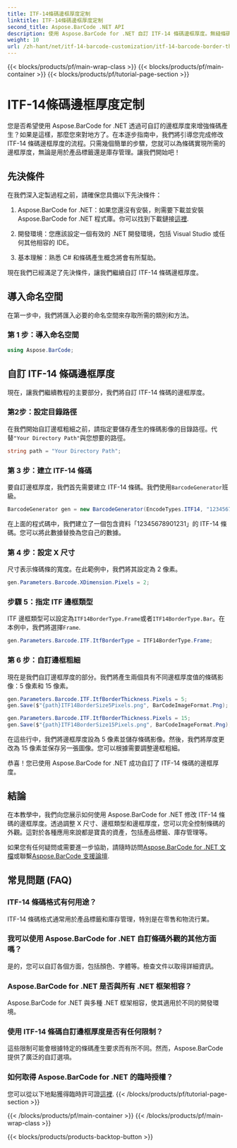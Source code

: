 ```yaml
---
title: ITF-14條碼邊框厚度定制
linktitle: ITF-14條碼邊框厚度定制
second_title: Aspose.BarCode .NET API
description: 使用 Aspose.BarCode for .NET 自訂 ITF-14 條碼邊框厚度。無縫條碼產生的逐步指南。
weight: 10
url: /zh-hant/net/itf-14-barcode-customization/itf-14-barcode-border-thickness-customization/
---
```


{{< blocks/products/pf/main-wrap-class >}}
{{< blocks/products/pf/main-container >}}
{{< blocks/products/pf/tutorial-page-section >}}

# ITF-14條碼邊框厚度定制


您是否希望使用 Aspose.BarCode for .NET 透過可自訂的邊框厚度來增強條碼產生？如果是這樣，那麼您來對地方了。在本逐步指南中，我們將引導您完成修改 ITF-14 條碼邊框厚度的流程。只需幾個簡單的步驟，您就可以為條碼實現所需的邊框厚度，無論是用於產品標籤還是庫存管理。讓我們開始吧！

## 先決條件

在我們深入定製過程之前，請確保您具備以下先決條件：

1.  Aspose.BarCode for .NET：如果您還沒有安裝，則需要下載並安裝 Aspose.BarCode for .NET 程式庫。你可以找到下載鏈接[這裡](https://releases.aspose.com/barcode/net/).

2. 開發環境：您應該設定一個有效的 .NET 開發環境，包括 Visual Studio 或任何其他相容的 IDE。

3. 基本理解：熟悉 C# 和條碼產生概念將會有所幫助。

現在我們已經滿足了先決條件，讓我們繼續自訂 ITF-14 條碼邊框厚度。

## 導入命名空間

在第一步中，我們將匯入必要的命名空間來存取所需的類別和方法。

### 第 1 步：導入命名空間

```csharp
using Aspose.BarCode;
```

## 自訂 ITF-14 條碼邊框厚度

現在，讓我們繼續教程的主要部分，我們將自訂 ITF-14 條碼的邊框厚度。

### 第2步：設定目錄路徑

在我們開始自訂邊框粗細之前，請指定要儲存產生的條碼影像的目錄路徑。代替`"Your Directory Path"`與您想要的路徑。

```csharp
string path = "Your Directory Path";
```

### 第 3 步：建立 ITF-14 條碼

要自訂邊框厚度，我們首先需要建立 ITF-14 條碼。我們使用`BarcodeGenerator`班級。

```csharp
BarcodeGenerator gen = new BarcodeGenerator(EncodeTypes.ITF14, "12345678901231");
```

在上面的程式碼中，我們建立了一個包含資料「12345678901231」的 ITF-14 條碼。您可以將此數據替換為您自己的數據。

### 第 4 步：設定 X 尺寸

尺寸表示條碼條的寬度。在此範例中，我們將其設定為 2 像素。

```csharp
gen.Parameters.Barcode.XDimension.Pixels = 2;
```

### 步驟 5：指定 ITF 邊框類型

ITF 邊框類型可以設定為`ITF14BorderType.Frame`或者`ITF14BorderType.Bar`。在本例中，我們將選擇`Frame`.

```csharp
gen.Parameters.Barcode.ITF.ItfBorderType = ITF14BorderType.Frame;
```

### 第 6 步：自訂邊框粗細

現在是我們自訂邊框厚度的部分。我們將產生兩個具有不同邊框厚度值的條碼影像：5 像素和 15 像素。

```csharp
gen.Parameters.Barcode.ITF.ItfBorderThickness.Pixels = 5;
gen.Save($"{path}ITF14BorderSize5Pixels.png", BarCodeImageFormat.Png);

gen.Parameters.Barcode.ITF.ItfBorderThickness.Pixels = 15;
gen.Save($"{path}ITF14BorderSize15Pixels.png", BarCodeImageFormat.Png);
```

在這些行中，我們將邊框厚度設為 5 像素並儲存條碼影像。然後，我們將厚度更改為 15 像素並保存另一張圖像。您可以根據需要調整邊框粗細。

恭喜！您已使用 Aspose.BarCode for .NET 成功自訂了 ITF-14 條碼的邊框厚度。

## 結論

在本教學中，我們向您展示如何使用 Aspose.BarCode for .NET 修改 ITF-14 條碼的邊框厚度。透過調整 X 尺寸、邊框類型和邊框厚度，您可以完全控制條碼的外觀。這對於各種應用來說都是寶貴的資產，包括產品標籤、庫存管理等。

如果您有任何疑問或需要進一步協助，請隨時訪問[Aspose.BarCode for .NET 文檔](https://reference.aspose.com/barcode/net/)或聯繫[Aspose.BarCode 支援論壇](https://forum.aspose.com/c/barcode/13).

## 常見問題 (FAQ)

### ITF-14 條碼格式有何用途？
ITF-14 條碼格式通常用於產品標籤和庫存管理，特別是在零售和物流行業。

### 我可以使用 Aspose.BarCode for .NET 自訂條碼外觀的其他方面嗎？
是的，您可以自訂各個方面，包括顏色、字體等。檢查文件以取得詳細資訊。

### Aspose.BarCode for .NET 是否與所有 .NET 框架相容？
Aspose.BarCode for .NET 與多種 .NET 框架相容，使其適用於不同的開發環境。

### 使用 ITF-14 條碼自訂邊框厚度是否有任何限制？
這些限制可能會根據特定的條碼產生要求而有所不同。然而，Aspose.BarCode 提供了廣泛的自訂選項。

### 如何取得 Aspose.BarCode for .NET 的臨時授權？
您可以從以下地點獲得臨時許可證[這裡](https://purchase.aspose.com/temporary-license/).
{{< /blocks/products/pf/tutorial-page-section >}}

{{< /blocks/products/pf/main-container >}}
{{< /blocks/products/pf/main-wrap-class >}}

{{< blocks/products/products-backtop-button >}}
